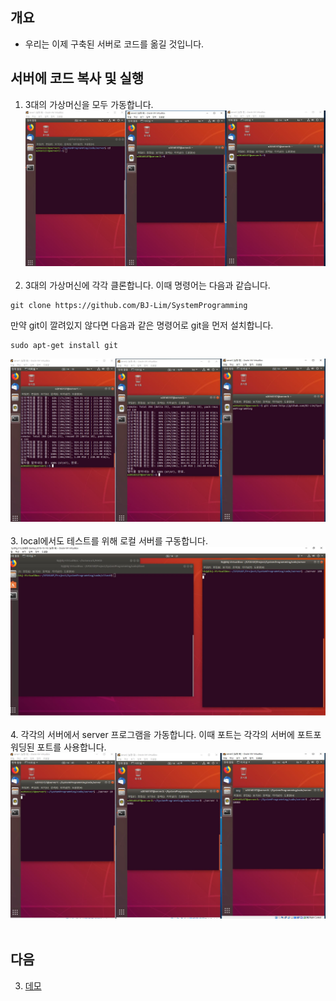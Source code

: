 ## 개요
- 우리는 이제 구축된 서버로 코드를 옮길 것입니다.

## 서버에 코드 복사 및 실행
1. 3대의 가상머신을 모두 가동합니다.
  ![Style Images](https://github.com/BJ-Lim/SystemProgramming/blob/master/captures/tutorial_02_clone_01.jpg)</br></br>
2. 3대의 가상머신에 각각 클론합니다. 이때 명령어는 다음과 같습니다.
  ```
  git clone https://github.com/BJ-Lim/SystemProgramming
  ```
  만약 git이 깔려있지 않다면 다음과 같은 명령어로 git을 먼저 설치합니다.
  ```
  sudo apt-get install git
  ```
  ![Style Images](https://github.com/BJ-Lim/SystemProgramming/blob/master/captures/tutorial_02_clone_02.jpg)</br></br>
3. local에서도 테스트를 위해 로컬 서버를 구동합니다.
  ![Style Images](https://github.com/BJ-Lim/SystemProgramming/blob/master/captures/tutorial_02_clone_03.jpg)</br></br>
4. 각각의 서버에서 server 프로그램을 가동합니다. 이때 포트는 각각의 서버에 포트포워딩된 포트를 사용합니다.
  ![Style Images](https://github.com/BJ-Lim/SystemProgramming/blob/master/captures/tutorial_02_clone_04.jpg)</br></br>

## 다음
3. [데모](https://github.com/BJ-Lim/SystemProgramming/blob/master/tutorial/03_demo.md)
